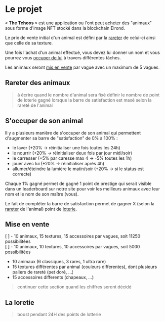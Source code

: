 # Le projet  
« **The Tchoos** » est une application ou l'ont peut acheter des "animaux" sous forme d'image NFT stocké dans la blockchain Elrond.  

Le prix de vente initial d'un animal est défini par la [rareter](##Rareter-des-animaux) de celui-ci ainsi que celle de sa texture.  

Une fois l'achat d'un animal effectué, vous devez lui donner un nom et vous pourrez vous [occuper de lui](##S'occuper-de-son-animal) à travers différentes tâches.  

Les animaux seront [mis en vente](##Mise-en-vente) par vague avec un maximum de 5 vagues.

## Rareter des animaux  
> à écrire quand le nombre d'animal sera fixé
> définir le nombre de point de loterie gagné lorsque la barre de satisfaction est maxé selon la rareté de l'animal

## S'occuper de son animal  
Il y a plusieurs manière de s'occuper de son animal qui permettent d'augmenter sa barre de "satisfaction" de 0% à 100% :
- le laver (+20% -> réinitialiser une fois toutes les 24h)
- le nourrir (+20% -> réinitialiser deux fois par jour midi/soir)
- le carresser (+5% par caresse max 4 -> -5% toutes les 1h)
- jouer avec lui (+20% -> réinitialiser après 4h)
- allumer/éteindre la lumière le matin/soir (+20% -> si le status est correcte)

Chaque 1% gagné permet de gagné 1 point de prestige qui serait visible dans un leaderboard sur notre site pour voir les meilleurs animaux avec leur nom et le nom de son maître (vous).

Le fait de compléter la barre de satisfaction permet de gagner X (selon la [rareter](##Rareter-des-animaux) de l'animal) point de [loterie](##La-loterie).

## Mise en vente
[ ] - 10 animaux, 15 textures, 15 accessoires par vagues, soit 11250 possibilitées  
[ ] - 10 animaux, 10 textures, 10 accessoires par vagues, soit 5000 possibilitées  

- 10 animaux (6 classiques, 3 rares, 1 ultra rare)
- 15 textures différentes par animal (couleurs differentes), dont plusieurs paliers de rareté (pet doré, ...)
- 15 accessoires differents (chapeaux, ...)

> continuer cette section quand les chiffres seront décidé

## La loretie
> boost pendant 24H des points de lotterie